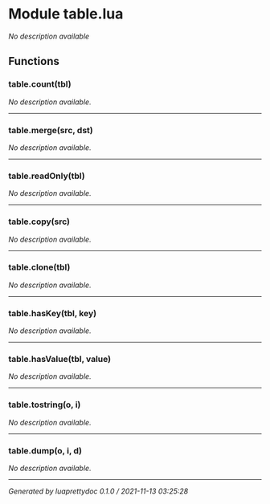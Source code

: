 # Module table.lua
_No description available_

## Functions

### table.count(tbl)

_No description available._

---

### table.merge(src, dst)

_No description available._

---

### table.readOnly(tbl)

_No description available._

---

### table.copy(src)

_No description available._

---

### table.clone(tbl)

_No description available._

---

### table.hasKey(tbl, key)

_No description available._

---

### table.hasValue(tbl, value)

_No description available._

---

### table.tostring(o, i)

_No description available._

---

### table.dump(o, i, d)

_No description available._

---

_Generated by luaprettydoc 0.1.0 / 2021-11-13 03:25:28_
